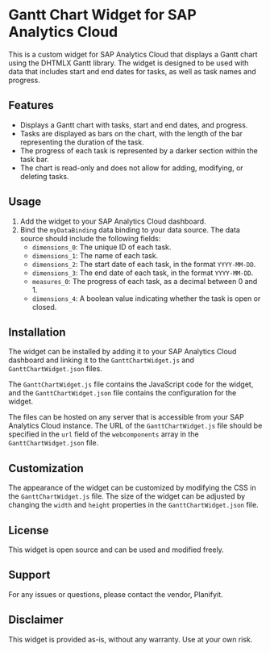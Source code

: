 # Gantt Chart Widget for SAP Analytics Cloud

This is a custom widget for SAP Analytics Cloud that displays a Gantt chart using the DHTMLX Gantt library. The widget is designed to be used with data that includes start and end dates for tasks, as well as task names and progress.

## Features

- Displays a Gantt chart with tasks, start and end dates, and progress.
- Tasks are displayed as bars on the chart, with the length of the bar representing the duration of the task.
- The progress of each task is represented by a darker section within the task bar.
- The chart is read-only and does not allow for adding, modifying, or deleting tasks.

## Usage

1. Add the widget to your SAP Analytics Cloud dashboard.
2. Bind the `myDataBinding` data binding to your data source. The data source should include the following fields:
   - `dimensions_0`: The unique ID of each task.
   - `dimensions_1`: The name of each task.
   - `dimensions_2`: The start date of each task, in the format `YYYY-MM-DD`.
   - `dimensions_3`: The end date of each task, in the format `YYYY-MM-DD`.
   - `measures_0`: The progress of each task, as a decimal between 0 and 1.
   - `dimensions_4`: A boolean value indicating whether the task is open or closed.

## Installation

The widget can be installed by adding it to your SAP Analytics Cloud dashboard and linking it to the `GanttChartWidget.js` and `GanttChartWidget.json` files.

The `GanttChartWidget.js` file contains the JavaScript code for the widget, and the `GanttChartWidget.json` file contains the configuration for the widget.

The files can be hosted on any server that is accessible from your SAP Analytics Cloud instance. The URL of the `GanttChartWidget.js` file should be specified in the `url` field of the `webcomponents` array in the `GanttChartWidget.json` file.

## Customization

The appearance of the widget can be customized by modifying the CSS in the `GanttChartWidget.js` file. The size of the widget can be adjusted by changing the `width` and `height` properties in the `GanttChartWidget.json` file.

## License

This widget is open source and can be used and modified freely.

## Support

For any issues or questions, please contact the vendor, Planifyit.

## Disclaimer

This widget is provided as-is, without any warranty. Use at your own risk.
